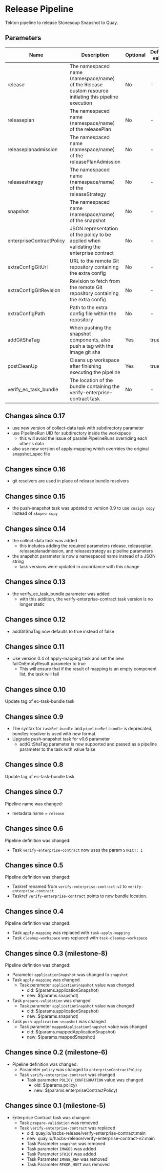 # Release Pipeline

Tekton pipeline to release Stonesoup Snapshot to Quay.

## Parameters

| Name | Description | Optional | Default value |
|------|-------------|----------|---------------|
| release | The namespaced name (namespace/name) of the Release custom resource initiating this pipeline execution | No | - |
| releaseplan | The namespaced name (namespace/name) of the releasePlan | No | - |
| releaseplanadmission | The namespaced name (namespace/name) of the releasePlanAdmission | No | - |
| releasestrategy | The namespaced name (namespace/name) of the releaseStrategy | No | - |
| snapshot | The namespaced name (namespace/name) of the snapshot | No | - |
| enterpriseContractPolicy | JSON representation of the policy to be applied when validating the enterprise contract | No | - |
| extraConfigGitUrl |URL to the remote Git repository containing the extra config | No | - |
| extraConfigGitRevision | Revision to fetch from the remote Git repository containing the extra config | No | - |
| extraConfigPath | Path to the extra config file within the repository | No | - |
| addGitShaTag | When pushing the snapshot components, also push a tag with the image git sha | Yes | true |
| postCleanUp | Cleans up workspace after finishing executing the pipeline | Yes | true |
| verify_ec_task_bundle | The location of the bundle containing the verify-enterprise-contract task | No | - |

## Changes since 0.17
* use new version of collect-data task with subdirectory parameter
* use PipelineRun UID for subdirectory inside the workspace
    * this will avoid the issue of parallel PipelineRuns overriding each other's data
* also use new version of apply-mapping which overrides the original snapshot_spec file

## Changes since 0.16
* git resolvers are used in place of release bundle resolvers

## Changes since 0.15
* the push-snapshot task was updated to version 0.9 to use `cosign copy` instead of `skopeo copy`

## Changes since 0.14
* the collect-data task was added
  * this includes adding the required parameters release, releaseplan, releaseplanadmission,
      and releasestrategy as pipeline parameters
* the snapshot parameter is now a namespaced name instead of a JSON string
  * task versions were updated in accordance with this change

## Changes since 0.13
* the verify_ec_task_bundle parameter was added
  * with this addition, the verify-enterprise-contract task version is no longer static

## Changes since 0.12
* addGitShaTag now defaults to true instead of false

## Changes since 0.11
* Use version 0.4 of apply-mapping task and set the new failOnEmptyResult parameter to true
  * This will ensure that if the result of mapping is an empty component list, the task will fail

## Changes since 0.10

Update tag of ec-task-bundle task

## Changes since 0.9

* The syntax for `taskRef.bundle` and `pipelineRef.bundle` is deprecated,
bundles resolver is used with new format.
* Upgrade push-snapshot task for v0.6 parameter
  * addGitShaTag parameter is now supported and passed as a pipeline parameter to the task with value false

## Changes since 0.8

Update tag of ec-task-bundle task

## Changes since 0.7

Pipeline name was changed:
* metadata.name = `release`

## Changes since 0.6

Pipeline definition was changed:
* Task `verify-enterprise-contract` now uses the param `STRICT: 1`

## Changes since 0.5

Pipeline definition was changed:
* Taskref renamed from `verify-enterprise-contract-v2` to `verify-enterprise-contract`
* Taskref `verify-enterprise-contract` points to new bundle location.

## Changes since 0.4

 Pipeline definition was changed:
  * Task `apply-mapping` was replaced with `task-apply-mapping`
  * Task `cleanup-workspace` was replaced with `task-cleanup-workspace`

## Changes since 0.3 (milestone-8)

 Pipeline definition was changed:
  * Parameter `applicationSnapshot` was changed to `snapshot`
  * Task `apply-mapping` was changed
    * Task parameter `applicationSnapshot` value was changed
      * old: $(params.applicationSnapshot)
      * new: $(params.snapshot)
  * Task `prepare-validation` was changed
    * Task parameter `applicationSnapshot` value was changed
      * old: $(params.applicationSnapshot)
      * new: $(params.snapshot)
  * Task `push-application-snapshot` was changed
    * Task parameter `mappedApplicationSnapshot` value was changed
      * old: $(params.mappedApplicationSnapshot)
      * new: $(params.mappedSnapshot)

## Changes since 0.2 (milestone-6)

* Pipeline definition was changed:
  * Parameter `policy` was changed to `enterpriseContractPolicy`
  * Task `verify-enterprise-contract` was changed
    * Task parameter `POLICY_CONFIGURATION` value was changed
      * old: $(params.policy)
      * new: $(params.enterpriseContractPolicy)

## Changes since 0.1 (milestone-5)

* Enterprise Contract task was changed:
  * Task `prepare-validation` was removed
  * Task `verify-enterprise-contract` was replaced
    * old: quay.io/hacbs-release/verify-enterprise-contract:main
    * new: quay.io/hacbs-release/verify-enterprise-contract-v2:main
    * Task Parameter `snapshot` was removed
    * Task parameter `IMAGES` was added
    * Task Parameter `STRICT` was added
    * Task Parameter `IMAGE_REF` was removed
    * Task Parameter `REKOR_HOST` was removed
